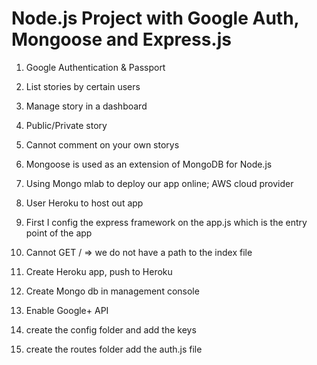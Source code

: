 # Node.js Project with Google Auth, Mongoose and Express.js
1. Google Authentication & Passport
2. List stories by certain users
3. Manage story in a dashboard
4. Public/Private story
5. Cannot comment on your own storys 
6. Mongoose is used as an extension of MongoDB for Node.js
7. Using Mongo mlab to deploy our app online; AWS cloud provider
8. User Heroku to host out app

1. First I config the express framework on the app.js which is the entry point of the app 
2. Cannot GET / => we do not have a path to the index file
3. Create Heroku app, push to Heroku
4. Create Mongo db in management console
5. Enable Google+ API
6. create the config folder and add the keys
7. create the routes folder add the auth.js file
